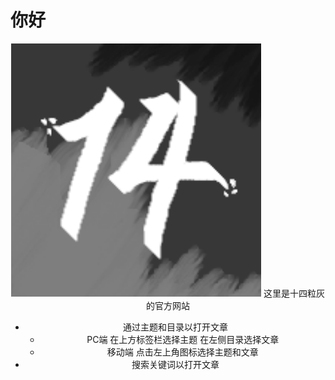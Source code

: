 # 你好
<div align="center">
  <img src=".github/logo.png" alt="logo" width = "400">
这里是十四粒灰的官方网站

- 通过主题和目录以打开文章
    - PC端 在上方标签栏选择主题 在左侧目录选择文章
    - 移动端 点击左上角图标选择主题和文章
- 搜索关键词以打开文章
